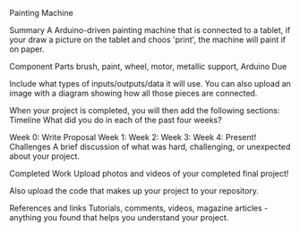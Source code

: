 Painting Machine

Summary
A Arduino-driven painting machine that is connected to a tablet, if your draw a picture on the tablet and choos 'print', 
the machine will paint if on paper.

Component Parts
brush, paint, wheel, motor, metallic support, Arduino Due

Include what types of inputs/outputs/data it will use. You can also upload an image with a diagram showing how all those pieces are connected.

When your project is completed, you will then add the following sections:
Timeline
What did you do in each of the past four weeks?

Week 0: Write Proposal
Week 1:
Week 2:
Week 3:
Week 4: Present!
Challenges
A brief discussion of what was hard, challenging, or unexpected about your project.

Completed Work
Upload photos and videos of your completed final project!

Also upload the code that makes up your project to your repository.

References and links
Tutorials, comments, videos, magazine articles - anything you found that helps you understand your project.
